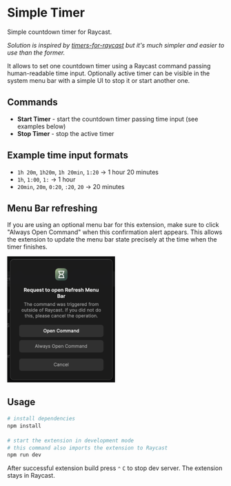 # Simple Timer

Simple countdown timer for Raycast.

_Solution is inspired by [timers-for-raycast](https://github.com/ThatNerdSquared/timers-for-raycast) but it's much simpler and easier to use than the former._

It allows to set one countdown timer using a Raycast command passing human-readable time input. Optionally active timer can be visible in the system menu bar with a simple UI to stop it or start another one.

## Commands

- **Start Timer** - start the countdown timer passing time input (see examples below)
- **Stop Timer** - stop the active timer

## Example time input formats

- `1h 20m`, `1h20m`, `1h 20min`, `1:20` → 1 hour 20 minutes
- `1h`, `1:00`, `1:` → 1 hour
- `20min`, `20m`, `0:20`, `:20`, `20` → 20 minutes

## Menu Bar refreshing

If you are using an optional menu bar for this extension, make sure to click "Always Open Command" when this confirmation alert appears. This allows the extension to update the menu bar state precisely at the time when the timer finishes.

<img src="./assets/screenshot-deeplink-request.png" alt="Screenshot of the confirmation modal to allow command triggers from outside of Raycast" width="250" />

## Usage

```sh
# install dependencies
npm install

# start the extension in development mode
# this command also imports the extension to Raycast
npm run dev
```

After successful extension build press `⌃` `C` to stop dev server. The extension stays in Raycast.
